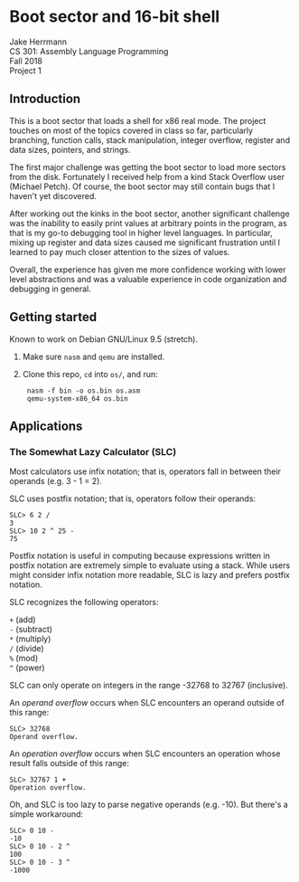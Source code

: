 # Boot sector and 16-bit shell

Jake Herrmann\
CS 301: Assembly Language Programming\
Fall 2018\
Project 1

## Introduction

This is a boot sector that loads a shell for x86 real mode. The project touches
on most of the topics covered in class so far, particularly branching, function
calls, stack manipulation, integer overflow, register and data sizes, pointers,
and strings.

The first major challenge was getting the boot sector to load more sectors from
the disk. Fortunately I received help from a kind Stack Overflow user (Michael
Petch). Of course, the boot sector may still contain bugs that I haven't yet
discovered.

After working out the kinks in the boot sector, another significant challenge
was the inability to easily print values at arbitrary points in the program, as
that is my go-to debugging tool in higher level languages. In particular,
mixing up register and data sizes caused me significant frustration until I
learned to pay much closer attention to the sizes of values.

Overall, the experience has given me more confidence working with lower level
abstractions and was a valuable experience in code organization and debugging
in general.

## Getting started

Known to work on Debian GNU/Linux 9.5 (stretch).

1. Make sure `nasm` and `qemu` are installed.
2. Clone this repo, `cd` into `os/`, and run:

        nasm -f bin -o os.bin os.asm
        qemu-system-x86_64 os.bin

## Applications

### The Somewhat Lazy Calculator (SLC)

Most calculators use infix notation; that is, operators fall in between their
operands (e.g. 3 - 1 = 2).

SLC uses postfix notation; that is, operators follow their operands:

    SLC> 6 2 /
    3
    SLC> 10 2 ^ 25 -
    75

Postfix notation is useful in computing because expressions written in postfix
notation are extremely simple to evaluate using a stack. While users might
consider infix notation more readable, SLC is lazy and prefers postfix
notation.

SLC recognizes the following operators:

`+` (add)  
`-` (subtract)  
`*` (multiply)  
`/` (divide)  
`%` (mod)  
`^` (power)  

SLC can only operate on integers in the range -32768 to 32767 (inclusive).

An *operand overflow* occurs when SLC encounters an operand outside of this
range:

    SLC> 32768
    Operand overflow.

An *operation overflow* occurs when SLC encounters an operation whose result
falls outside of this range:

    SLC> 32767 1 +
    Operation overflow.

Oh, and SLC is too lazy to parse negative operands (e.g. -10). But there's a
simple workaround:

    SLC> 0 10 -
    -10
    SLC> 0 10 - 2 ^
    100
    SLC> 0 10 - 3 ^
    -1000
